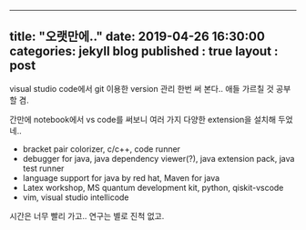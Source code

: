 
---
title: "오랫만에.."
date: 2019-04-26 16:30:00
categories: jekyll blog
published : true
layout : post
---

visual studio code에서 git 이용한 version 관리 한번 써 본다..
애들 가르칠 것 공부할 겸.

간만에 notebook에서 vs code를 써보니 여러 가지 다양한 extension을 설치해 두었네..
- bracket pair colorizer, c/c++, code runner
- debugger for java, java dependency viewer(?), java extension pack, java test runner
- language support for java by red hat, Maven for java
- Latex workshop, MS quantum development kit, python, qiskit-vscode
- vim, visual studio intellicode

시간은 너무 빨리 가고.. 연구는 별로 진척 없고.
